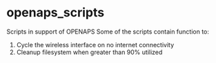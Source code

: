 # openaps_scripts
Scripts in support of OPENAPS
Some of the scripts contain function to:

1. Cycle the wireless interface on no internet connectivity
2. Cleanup filesystem when greater than 90% utilized
